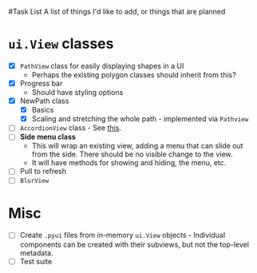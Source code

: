 #Task List
A list of things I'd like to add, or things that are planned

# `ui.View` classes
- [x] `PathView` class for easily displaying shapes in a UI
  - Perhaps the existing polygon classes should inherit from this?
- [x] Progress bar
  - Should have styling options
- [x] NewPath class
  - [x] Basics
  - [x] Scaling and stretching the whole path - implemented via `Pathview`
- [ ] `AccordionView` class - See [this](http://materializecss.com/collapsible).
- [ ] **Side menu class**
  - This will wrap an existing view, adding a menu that can slide out from the side. There should be no visible change to the view.
  - It will have methods for showing and hiding, the menu, etc.
- [ ] Pull to refresh
- [ ] `BlurView`

# Misc
- [ ] Create `.pyui` files from in-memory `ui.View` objects - Individual components can be created with their subviews, but not the top-level metadata.
- [ ] Test suite
